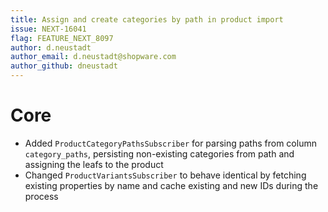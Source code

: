 ```yaml
---
title: Assign and create categories by path in product import
issue: NEXT-16041
flag: FEATURE_NEXT_8097
author: d.neustadt
author_email: d.neustadt@shopware.com 
author_github: dneustadt
---
```

# Core
* Added `ProductCategoryPathsSubscriber` for parsing paths from column `category_paths`, persisting non-existing categories from path and assigning the leafs to the product
* Changed `ProductVariantsSubscriber` to behave identical by fetching existing properties by name and cache existing and new IDs during the process
